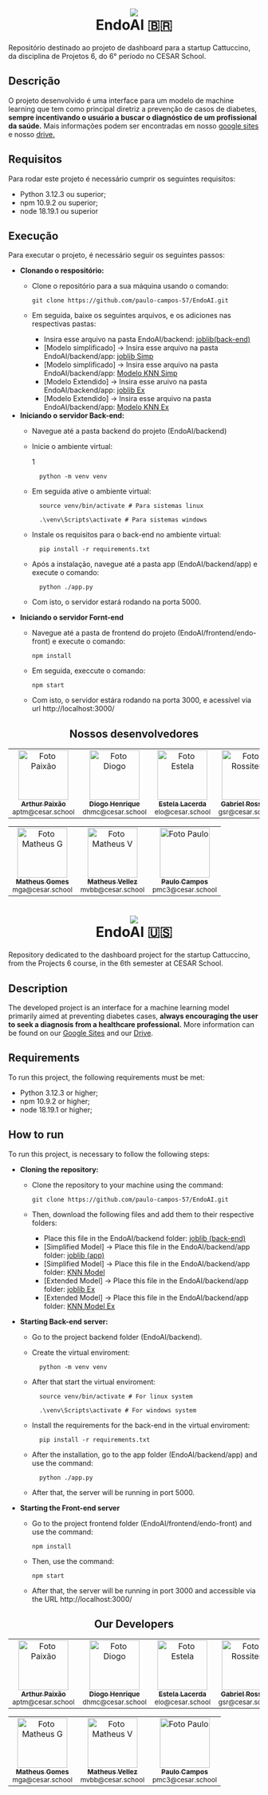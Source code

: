 <div align="center">
  <h1>
    <img src="https://skillicons.dev/icons?i=react,nodejs,python,flask" /><br>EndoAI 🇧🇷
  </h1>  
</div>
Repositório destinado ao projeto de dashboard para a startup Cattuccino, da disciplina de Projetos 6, do 6° período no CESAR School.<br>

## Descrição
O projeto desenvolvido é uma interface para um modelo de machine learning que tem como principal diretriz a prevenção de casos de diabetes, <strong>sempre incentivando o usuário a buscar o diagnóstico de um profissional da saúde.</strong> Mais informações podem ser encontradas em nosso <a href="https://sites.google.com/cesar.school/endo-ai/home" target="_blank">google sites</a> e nosso <a href="https://drive.google.com/drive/folders/1NskF5VEnYzHEWuR-ODKwKahWOmKkTWXW?usp=drive_link" target="_blank">drive.</a>

## Requisitos
Para rodar este projeto é necessário cumprir os seguintes requisitos:
- Python 3.12.3 ou superior;
- npm 10.9.2 ou superior;
- node 18.19.1 ou superior

## Execução
Para executar o projeto, é necessário seguir os seguintes passos:
- <strong>Clonando o respositório:</strong>
    - Clone o repositório para a sua máquina usando o comando:
      <dt>
    
          git clone https://github.com/paulo-campos-57/EndoAI.git
      </dt>
  - Em seguida, baixe os seguintes arquivos, e os adiciones nas respectivas pastas:
    - Insira esse arquivo na pasta EndoAI/backend: <a href="https://drive.google.com/drive/folders/1-Kt1PW9iQQM1nk8Suk2EFoSAFXZb6K4_?usp=drive_link" target="_blank">joblib(back-end)</a>
    - [Modelo simplificado] -> Insira esse arquivo na pasta EndoAI/backend/app: <a href="https://drive.google.com/drive/folders/14cqtZLHXhVZD56xHe1-uOF40e4AiiYZE?usp=drive_link" target="_blank">joblib Simp</a>
    - [Modelo simplificado] -> Insira esse arquivo na pasta EndoAI/backend/app: <a href="https://drive.google.com/drive/folders/1XaaaQXEXGgDgDGBM1_JHOj5-3ce5wFuU?usp=drive_link" target="_blank">Modelo KNN Simp</a>
    - [Modelo Extendido] -> Insira esse aruivo na pasta EndoAI/backend/app: <a href="https://drive.google.com/drive/folders/1ex2pqgW9Nxgju46Nj_yoea39fflTJ5tm?usp=drive_link" target="_blank">joblib Ex</a>
    - [Modelo Extendido] -> Insira esse arquivo na pasta EndoAI/backend/app: <a href="https://drive.google.com/drive/folders/1807_LGcBnjhjEGuQ4hsLlcYXex2zANJX?usp=drive_link" target="_blank">Modelo KNN Ex</a>
- <strong>Iniciando o servidor Back-end:</strong>
  - Navegue até a pasta backend do projeto (EndoAI/backend)
  - Inicie o ambiente virtual:
      <dt>1
    
          python -m venv venv
      </dt>
  - Em seguida ative o ambiente virtual:
      <dt>
    
          source venv/bin/activate # Para sistemas linux
      </dt>
      <dt>
    
          .\venv\Scripts\activate # Para sistemas windows
      </dt>
  - Instale os requisitos para o back-end no ambiente virtual:
      <dt>
    
          pip install -r requirements.txt
      </dt>
  - Após a instalação, navegue até a pasta app (EndoAI/backend/app) e execute o comando:
      <dt>
    
          python ./app.py
      </dt>
  - Com isto, o servidor estará rodando na porta 5000.
- <strong>Iniciando o servidor Fornt-end</strong>
  - Navegue até a pasta de frontend do projeto (EndoAI/frontend/endo-front) e execute o comando: 
      <dt>
  
        npm install
    </dt>
  - Em seguida, execcute o comando:
    <dt>
  
        npm start
    </dt>
  - Com isto, o servidor estára rodando na porta 3000, e acessível via url http://localhost:3000/
  ##
<div align="center">
  <h2>Nossos desenvolvedores</h2>
  <table>
    <tr>
      <td align="center">
        <a href="https://github.com/paixaoao" target="_blank">
          <img src="https://avatars.githubusercontent.com/u/126728380?v=4" width="100px;" alt="Foto Paixão"/><br>
          <sub>
            <b>Arthur Paixão</b>
          </sub>
        </a>
        <br>
        <sub>aptm@cesar.school</sub>
      </td>
          <td align="center">
        <a href="https://github.com/DiogoHMC" target="_blank">
          <img src="https://avatars.githubusercontent.com/u/116087739?v=4" width="100px;" alt="Foto Diogo"/><br>
          <sub>
            <b>Diogo Henrique</b>
          </sub>
        </a>
        <br>
        <sub>dhmc@cesar.school</sub>
      </td>
      <td align="center">
        <a href="https://github.com/EstelaLacerda" target="_blank">
          <img src="https://avatars.githubusercontent.com/u/117921412?v=4" width="100px;" alt="Foto Estela"/><br>
          <sub>
            <b>Estela Lacerda</b>
          </sub>
        </a>
        <br>
        <sub>elo@cesar.school</sub>
      </td>
      <td align="center">
        <a href="https://github.com/grossiter04" target="_blank">
          <img src="https://avatars.githubusercontent.com/u/116268469?v=4" width="100px;" alt="Foto Rossiter"/><br>
          <sub>
            <b>Gabriel Rossiter</b>
          </sub>
        </a>
        <br>
        <sub>gsr@cesar.school</sub>
      </td>
    </tr>
  </table>
  <table>
    <tr>
      <td align="center">
        <a href="https://github.com/MatheusGom" target="_blank">
          <img src="https://avatars.githubusercontent.com/u/117746778?v=4" width="100px;" alt="Foto Matheus G"/><br>
          <sub>
            <b>Matheus Gomes</b>
          </sub>
        </a>
        <br>
        <sub>mga@cesar.school</sub>
      </td>
        <td align="center">
        <a href="https://github.com/Mavebibo" target="_blank">
          <img src="https://avatars.githubusercontent.com/u/112356542?v=4" width="100px;" alt="Foto Matheus V"/><br>
          <sub>
            <b>Matheus Vellez</b>
          </sub>
        </a>
        <br>
        <sub>mvbb@cesar.school</sub>
      </td>
          <td align="center">
        <a href="https://github.com/paulo-campos-57" target="_blank">
          <img src="https://avatars.githubusercontent.com/u/77108503?v=4" width="100px;" alt="Foto Paulo"/><br>
          <sub>
            <b>Paulo Campos</b>
          </sub>
        </a>
        <br>
        <sub>pmc3@cesar.school</sub>
      </td>
    </tr>
  </table>
</div>

##

<div align="center">
  <h1>
    <img src="https://skillicons.dev/icons?i=react,nodejs,python,flask" /><br>EndoAI 🇺🇸
  </h1>  
</div>
Repository dedicated to the dashboard project for the startup Cattuccino, from the Projects 6 course, in the 6th semester at CESAR School.<br>

## Description
The developed project is an interface for a machine learning model primarily aimed at preventing diabetes cases, <strong>always encouraging the user to seek a diagnosis from a healthcare professional.</strong> More information can be found on our <a href="https://sites.google.com/cesar.school/endo-ai/home" target="_blank">Google Sites</a> and our <a href="https://drive.google.com/drive/folders/1NskF5VEnYzHEWuR-ODKwKahWOmKkTWXW?usp=drive_link" target="_blank">Drive</a>.

## Requirements
To run this project, the following requirements must be met:
- Python 3.12.3 or higher;
- npm 10.9.2 or higher;
- node 18.19.1 or higher;

## How to run
To run this project, is necessary to follow the following steps:
- <strong>Cloning the repository:</strong>
    - Clone the repository to your machine using the command:
      <dt>
    
          git clone https://github.com/paulo-campos-57/EndoAI.git
      </dt>
  - Then, download the following files and add them to their respective folders:
    - Place this file in the EndoAI/backend folder: <a href="https://drive.google.com/drive/folders/1-Kt1PW9iQQM1nk8Suk2EFoSAFXZb6K4_?usp=drive_link" target="_blank">joblib (back-end)</a>
    - [Simplified Model] -> Place this file in the EndoAI/backend/app folder: <a href="https://drive.google.com/drive/folders/14cqtZLHXhVZD56xHe1-uOF40e4AiiYZE?usp=drive_link" target="_blank">joblib (app)</a>
    - [Simplified Model] -> Place this file in the EndoAI/backend/app folder: <a href="https://drive.google.com/drive/folders/1XaaaQXEXGgDgDGBM1_JHOj5-3ce5wFuU?usp=drive_link" target="_blank">KNN Model</a>
    - [Extended Model] -> Place this file in the EndoAI/backend/app folder: <a href="https://drive.google.com/drive/folders/1ex2pqgW9Nxgju46Nj_yoea39fflTJ5tm?usp=drive_link" target="_blank">joblib Ex</a>
    - [Extended Model] -> Place this file in the EndoAI/backend/app folder: <a href="https://drive.google.com/drive/folders/1807_LGcBnjhjEGuQ4hsLlcYXex2zANJX?usp=drive_link" target="_blank">KNN Model Ex</a>

- <strong>Starting Back-end server:</strong>
  - Go to the project backend folder (EndoAI/backend).
  - Create the virtual enviroment:
      <dt>
    
          python -m venv venv
      </dt>
  - After that start the virtual enviroment:
      <dt>
    
          source venv/bin/activate # For linux system
      </dt>
      <dt>
    
          .\venv\Scripts\activate # For windows system
      </dt>
  - Install the requirements for the back-end in the virtual enviroment:
      <dt>
    
          pip install -r requirements.txt
      </dt>
  - After the installation, go to the app folder (EndoAI/backend/app) and use the command:
      <dt>
    
          python ./app.py
      </dt>
  - After that, the server will be running in port 5000.
- <strong>Starting the Front-end server</strong>
  - Go to the project frontend folder (EndoAI/frontend/endo-front) and use the command: 
      <dt>
  
        npm install
    </dt>
  - Then, use the command:
    <dt>
  
        npm start
    </dt>
  - After that, the server will be running in port 3000 and accessible via the URL http://localhost:3000/
    ##
<div align="center">
  <h2>Our Developers</h2>
    <table>
    <tr>
      <td align="center">
        <a href="https://github.com/paixaoao" target="_blank">
          <img src="https://avatars.githubusercontent.com/u/126728380?v=4" width="100px;" alt="Foto Paixão"/><br>
          <sub>
            <b>Arthur Paixão</b>
          </sub>
        </a>
        <br>
        <sub>aptm@cesar.school</sub>
      </td>
          <td align="center">
        <a href="https://github.com/DiogoHMC" target="_blank">
          <img src="https://avatars.githubusercontent.com/u/116087739?v=4" width="100px;" alt="Foto Diogo"/><br>
          <sub>
            <b>Diogo Henrique</b>
          </sub>
        </a>
        <br>
        <sub>dhmc@cesar.school</sub>
      </td>
      <td align="center">
        <a href="https://github.com/EstelaLacerda" target="_blank">
          <img src="https://avatars.githubusercontent.com/u/117921412?v=4" width="100px;" alt="Foto Estela"/><br>
          <sub>
            <b>Estela Lacerda</b>
          </sub>
        </a>
        <br>
        <sub>elo@cesar.school</sub>
      </td>
      <td align="center">
        <a href="https://github.com/grossiter04" target="_blank">
          <img src="https://avatars.githubusercontent.com/u/116268469?v=4" width="100px;" alt="Foto Rossiter"/><br>
          <sub>
            <b>Gabriel Rossiter</b>
          </sub>
        </a>
        <br>
        <sub>gsr@cesar.school</sub>
      </td>
    </tr>
  </table>
  <table>
    <tr>
      <td align="center">
        <a href="https://github.com/MatheusGom" target="_blank">
          <img src="https://avatars.githubusercontent.com/u/117746778?v=4" width="100px;" alt="Foto Matheus G"/><br>
          <sub>
            <b>Matheus Gomes</b>
          </sub>
        </a>
        <br>
        <sub>mga@cesar.school</sub>
      </td>
        <td align="center">
        <a href="https://github.com/Mavebibo" target="_blank">
          <img src="https://avatars.githubusercontent.com/u/112356542?v=4" width="100px;" alt="Foto Matheus V"/><br>
          <sub>
            <b>Matheus Vellez</b>
          </sub>
        </a>
        <br>
        <sub>mvbb@cesar.school</sub>
      </td>
          <td align="center">
        <a href="https://github.com/paulo-campos-57" target="_blank">
          <img src="https://avatars.githubusercontent.com/u/77108503?v=4" width="100px;" alt="Foto Paulo"/><br>
          <sub>
            <b>Paulo Campos</b>
          </sub>
        </a>
        <br>
        <sub>pmc3@cesar.school</sub>
      </td>
    </tr>
  </table>
</div>
